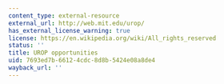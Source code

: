 ```yaml
---
content_type: external-resource
external_url: http://web.mit.edu/urop/
has_external_license_warning: true
license: https://en.wikipedia.org/wiki/All_rights_reserved
status: ''
title: UROP opportunities
uid: 7693ed7b-6612-4cdc-8d8b-5424e08a8de4
wayback_url: ''
---
```

